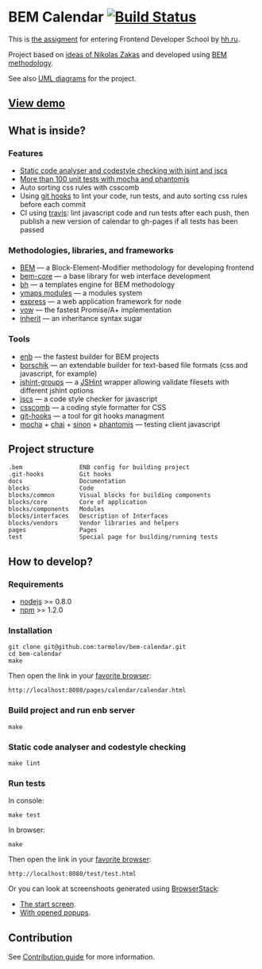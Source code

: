 # BEM Calendar [![Build Status](https://travis-ci.org/tarmolov/bem-calendar.png?branch=master)](https://travis-ci.org/tarmolov/bem-calendar)

This is [the assigment](doc/issue/README.en.md) for entering Frontend Developer School by [hh.ru](http://hh.ru/locale.do?language=EN).

Project based on [ideas of Nikolas Zakas](http://www.slideshare.net/nzakas/scalable-javascript-application-architecture) and developed using [BEM methodology](http://bem.info).

See also [UML diagrams](doc/uml/README.md) for the project.

## [View demo](http://tarmolov.github.io/bem-calendar/pages/calendar/calendar.html)

## What is inside?

### Features
  * [Static code analyser and codestyle checking with jsint and jscs](#static-code-analyser-and-codestyle-checking)
  * [More than 100 unit tests with mocha and phantomjs](#run-tests)
  * Auto sorting css rules with csscomb
  * Using [git hooks](http://github.com/tarmolov/git-hooks) to lint your code, run tests, and auto sorting css rules before each commit
  * CI using [travis](https://travis-ci.org/tarmolov/bem-calendar): lint javascript code and  run tests after each push, then publish a new version of calendar to gh-pages if all tests has been passed

### Methodologies, libraries, and frameworks
  * [BEM](http://bem.info/) — a Block-Element-Modifier methodology for developing frontend
  * [bem-core](https://github.com/bem/bem-core/) — a base library for web interface development
  * [bh](https://github.com/enb-make/bh) — a templates engine for BEM methodology
  * [ymaps modules](https://github.com/ymaps/modules) — a modules system
  * [express](http://expressjs.com/) — a web application framework for node
  * [vow](https://github.com/dfilatov/jspromise) — the fastest Promise/A+ implementation
  * [inherit](https://github.com/dfilatov/node-inherit) — an inheritance syntax sugar

### Tools
  * [enb](http://enb-make.info) — the fastest builder for BEM projects
  * [borschik](https://github.com/bem/borschik) — an extendable builder for text-based file formats (css and javascript, for example)
  * [jshint-groups](https://github.com/ikokostya/jshint-groups) — a [JSHint](jshint.com) wrapper allowing validate filesets with different jshint options
  * [jscs](https://github.com/mdevils/node-jscs) — a code style checker for javascript
  * [csscomb](https://github.com/csscomb/csscomb.js) — a coding style formatter for CSS
  * [git-hooks](https://github.com/icefox/git-hooks) — a tool for git hooks managment
  * [mocha](http://visionmedia.github.io/mocha/) + [chai](http://chaijs.com/) + [sinon](http://sinonjs.org/) + [phantomjs](http://phantomjs.org/) — testing client javascript

## Project structure
```
.bem                ENB config for building project
.git-hooks          Git hooks
docs                Documentation
blocks              Code
blocks/common       Visual blocks for building components
blocks/core         Core of application
blocks/components   Modules
blocks/interfaces   Description of Interfaces
blocks/vendors      Vendor libraries and helpers
pages               Pages
test                Special page for building/running tests
```

## How to develop?

### Requirements
  * [nodejs](http://nodejs.org/) >= 0.8.0
  * [npm](http://npmjs.org) >= 1.2.0

### Installation
```
git clone git@github.com:tarmolov/bem-calendar.git
cd bem-calendar
make
```
Then open the link in your [favorite browser](http://browser.yandex.com/):
```
http://localhost:8080/pages/calendar/calendar.html
```
### Build project and run enb server
```
make
```

### Static code analyser and codestyle checking
```
make lint
```

### Run tests
In console:
```
make test
```

In browser:
```
make
```
Then open the link in your [favorite browser](http://browser.yandex.com/):
```
http://localhost:8080/test/test.html
```

Or you can look at screenshoots generated using [BrowserStack](http://www.browserstack.com/):
  * [The start screen](http://www.browserstack.com/screenshots/18d918bb9bb188f9df08b436be34835ad01735f7).
  * [With opened popups](http://www.browserstack.com/screenshots/0742d8374fe1836f15e8774719e465a2adade766).

## Contribution
See [Contribution guide](CONTRIBUTION.md) for more information.
